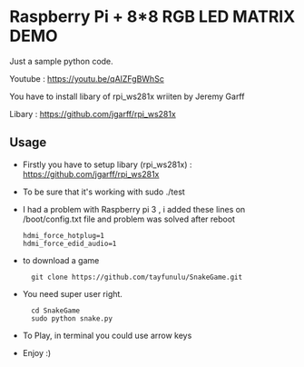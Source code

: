 Raspberry Pi + 8*8 RGB LED MATRIX DEMO 
=====================================

Just a sample python code. 

  Youtube : https://youtu.be/qAIZFgBWhSc

You have to install libary of rpi_ws281x wriiten by Jeremy Garff

  Libary : https://github.com/jgarff/rpi_ws281x

## Usage

  - Firstly you have to setup libary (rpi_ws281x) : https://github.com/jgarff/rpi_ws281x
  - To be sure that it's working  with sudo ./test
  - I had a problem with Raspberry pi 3 , i added these lines on /boot/config.txt file and problem was solved after reboot

		hdmi_force_hotplug=1
		hdmi_force_edid_audio=1

- to download a game

		git clone https://github.com/tayfunulu/SnakeGame.git

- You need super user right. 
	
		cd SnakeGame
		sudo python snake.py 
	
- To Play, in terminal you could use arrow keys 
- Enjoy :) 
